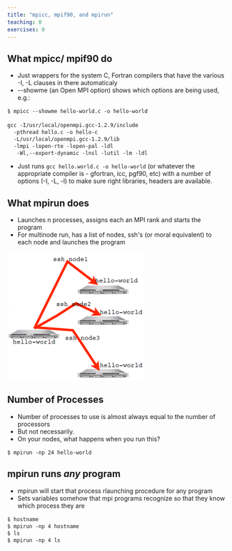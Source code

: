 ```yaml
---
title: "mpicc, mpif90, and mpirun"
teaching: 0
exercises: 0
---
```

## What mpicc/ mpif90 do

- Just wrappers for the system C, Fortran compilers that have the various -I, -L clauses in there automaticaly
- --showme (an Open MPI option) shows which options are being used, e.g.:

```
$ mpicc --showme hello-world.c -o hello-world

gcc -I/usr/local/openmpi.gcc-1.2.9/include 
  -pthread hello.c -o hello-c 
  -L/usr/local/openmpi.gcc-1.2.9/lib
  -lmpi -lopen-rte -lopen-pal -ldl 
   -Wl,--export-dynamic -lnsl -lutil -lm -ldl
```
- Just runs `gcc hello.world.c -o hello-world` (or whatever the appropriate compiler is - gfortran, icc, pgf90, etc) with a number of options (-I, -L, -l) to make sure right libraries, headers are available.

## What mpirun does
- Launches n processes, assigns each an MPI rank and starts the program
- For multinode run, has a list of nodes, ssh's (or moral equivalent) to each node and launches the program

![What mpirun does](../fig/mpirun.png)
## Number of Processes
- Number of processes to use is almost always equal to the number of processors
- But not necessarily.
- On your nodes, what happens when you run this?

```
$ mpirun -np 24 hello-world
```
## mpirun runs *any* program
- mpirun will start that process rlaunching procedure for any program
- Sets variables somehow that mpi programs recognize so that they know which process they are

```
$ hostname  
$ mpirun -np 4 hostname  
$ ls
$ mpirun -np 4 ls
```

